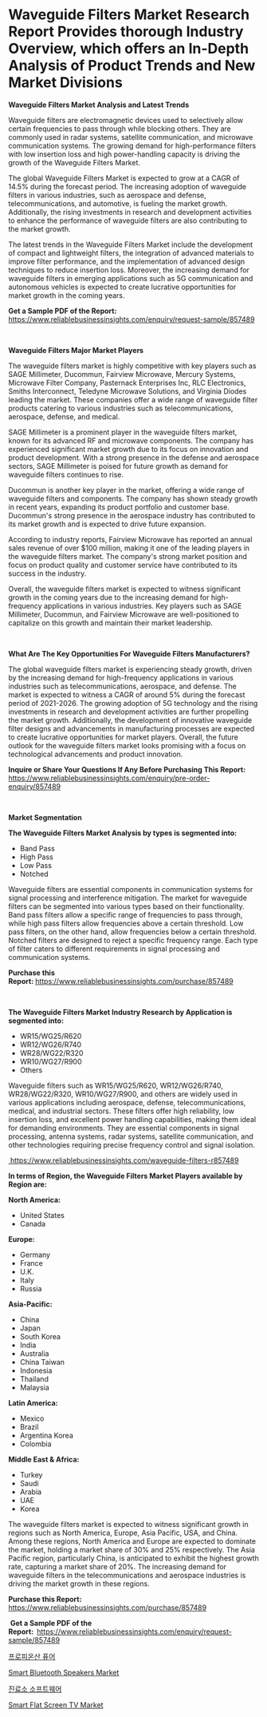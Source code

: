 <p><h1>Waveguide Filters Market Research Report Provides thorough Industry Overview, which offers an In-Depth Analysis of Product Trends and New Market Divisions</h1></p><p><strong>Waveguide Filters Market Analysis and Latest Trends</strong></p>
<p><p>Waveguide filters are electromagnetic devices used to selectively allow certain frequencies to pass through while blocking others. They are commonly used in radar systems, satellite communication, and microwave communication systems. The growing demand for high-performance filters with low insertion loss and high power-handling capacity is driving the growth of the Waveguide Filters Market.</p><p>The global Waveguide Filters Market is expected to grow at a CAGR of 14.5% during the forecast period. The increasing adoption of waveguide filters in various industries, such as aerospace and defense, telecommunications, and automotive, is fueling the market growth. Additionally, the rising investments in research and development activities to enhance the performance of waveguide filters are also contributing to the market growth.</p><p>The latest trends in the Waveguide Filters Market include the development of compact and lightweight filters, the integration of advanced materials to improve filter performance, and the implementation of advanced design techniques to reduce insertion loss. Moreover, the increasing demand for waveguide filters in emerging applications such as 5G communication and autonomous vehicles is expected to create lucrative opportunities for market growth in the coming years.</p></p>
<p><strong>Get a Sample PDF of the Report:&nbsp;</strong> <a href="https://www.reliablebusinessinsights.com/enquiry/request-sample/857489">https://www.reliablebusinessinsights.com/enquiry/request-sample/857489</a></p>
<p>&nbsp;</p>
<p><strong>Waveguide Filters Major Market Players</strong></p>
<p><p>The waveguide filters market is highly competitive with key players such as SAGE Millimeter, Ducommun, Fairview Microwave, Mercury Systems, Microwave Filter Company, Pasternack Enterprises Inc, RLC Electronics, Smiths Interconnect, Teledyne Microwave Solutions, and Virginia Diodes leading the market. These companies offer a wide range of waveguide filter products catering to various industries such as telecommunications, aerospace, defense, and medical.</p><p>SAGE Millimeter is a prominent player in the waveguide filters market, known for its advanced RF and microwave components. The company has experienced significant market growth due to its focus on innovation and product development. With a strong presence in the defense and aerospace sectors, SAGE Millimeter is poised for future growth as demand for waveguide filters continues to rise.</p><p>Ducommun is another key player in the market, offering a wide range of waveguide filters and components. The company has shown steady growth in recent years, expanding its product portfolio and customer base. Ducommun's strong presence in the aerospace industry has contributed to its market growth and is expected to drive future expansion.</p><p>According to industry reports, Fairview Microwave has reported an annual sales revenue of over $100 million, making it one of the leading players in the waveguide filters market. The company's strong market position and focus on product quality and customer service have contributed to its success in the industry.</p><p>Overall, the waveguide filters market is expected to witness significant growth in the coming years due to the increasing demand for high-frequency applications in various industries. Key players such as SAGE Millimeter, Ducommun, and Fairview Microwave are well-positioned to capitalize on this growth and maintain their market leadership.</p></p>
<p>&nbsp;</p>
<p><strong>What Are The Key Opportunities For Waveguide Filters Manufacturers?</strong></p>
<p><p>The global waveguide filters market is experiencing steady growth, driven by the increasing demand for high-frequency applications in various industries such as telecommunications, aerospace, and defense. The market is expected to witness a CAGR of around 5% during the forecast period of 2021-2026. The growing adoption of 5G technology and the rising investments in research and development activities are further propelling the market growth. Additionally, the development of innovative waveguide filter designs and advancements in manufacturing processes are expected to create lucrative opportunities for market players. Overall, the future outlook for the waveguide filters market looks promising with a focus on technological advancements and product innovation.</p></p>
<p><strong>Inquire or Share Your Questions If Any Before Purchasing This Report:</strong> <a href="https://www.reliablebusinessinsights.com/enquiry/pre-order-enquiry/857489">https://www.reliablebusinessinsights.com/enquiry/pre-order-enquiry/857489</a></p>
<p>&nbsp;</p>
<p><strong>Market Segmentation</strong></p>
<p><strong>The Waveguide Filters Market Analysis by types is segmented into:</strong></p>
<p><ul><li>Band Pass</li><li>High Pass</li><li>Low Pass</li><li>Notched</li></ul></p>
<p><p>Waveguide filters are essential components in communication systems for signal processing and interference mitigation. The market for waveguide filters can be segmented into various types based on their functionality. Band pass filters allow a specific range of frequencies to pass through, while high pass filters allow frequencies above a certain threshold. Low pass filters, on the other hand, allow frequencies below a certain threshold. Notched filters are designed to reject a specific frequency range. Each type of filter caters to different requirements in signal processing and communication systems.</p></p>
<p><strong>Purchase this Report:&nbsp;</strong><a href="https://www.reliablebusinessinsights.com/purchase/857489">https://www.reliablebusinessinsights.com/purchase/857489</a></p>
<p>&nbsp;</p>
<p><strong>The Waveguide Filters Market Industry Research by Application is segmented into:</strong></p>
<p><ul><li>WR15/WG25/R620</li><li>WR12/WG26/R740</li><li>WR28/WG22/R320</li><li>WR10/WG27/R900</li><li>Others</li></ul></p>
<p><p>Waveguide filters such as WR15/WG25/R620, WR12/WG26/R740, WR28/WG22/R320, WR10/WG27/R900, and others are widely used in various applications including aerospace, defense, telecommunications, medical, and industrial sectors. These filters offer high reliability, low insertion loss, and excellent power handling capabilities, making them ideal for demanding environments. They are essential components in signal processing, antenna systems, radar systems, satellite communication, and other technologies requiring precise frequency control and signal isolation.</p></p>
<p><a href="https://www.reliablebusinessinsights.com/waveguide-filters-r857489">&nbsp;https://www.reliablebusinessinsights.com/waveguide-filters-r857489</a></p>
<p><strong>In terms of Region, the Waveguide Filters Market Players available by Region are:</strong></p>
<p>
    <p> <strong> North America: </strong>
        <ul>
            <li>United States</li>
            <li>Canada</li>
        </ul>
        </p> 
    <p> <strong> Europe: </strong>
        <ul>
            <li>Germany</li>
            <li>France</li>
            <li>U.K.</li>
            <li>Italy</li>
            <li>Russia</li>
        </ul>
        </p> 
    <p> <strong> Asia-Pacific: </strong>
        <ul>
            <li>China</li>
            <li>Japan</li>
            <li>South Korea</li>
            <li>India</li>
            <li>Australia</li>
            <li>China Taiwan</li>
            <li>Indonesia</li>
            <li>Thailand</li>
            <li>Malaysia</li>
        </ul>
        </p> 
    <p> <strong> Latin America: </strong>
        <ul>
            <li>Mexico</li>
            <li>Brazil</li>
            <li>Argentina Korea</li>
            <li>Colombia</li>
        </ul>
        </p> 
    <p> <strong> Middle East & Africa: </strong>
        <ul>
            <li>Turkey</li>
            <li>Saudi</li>
            <li>Arabia</li>
            <li>UAE</li>
            <li>Korea</li>
        </ul>
    </p>
    </p>
<p><p>The waveguide filters market is expected to witness significant growth in regions such as North America, Europe, Asia Pacific, USA, and China. Among these regions, North America and Europe are expected to dominate the market, holding a market share of 30% and 25% respectively. The Asia Pacific region, particularly China, is anticipated to exhibit the highest growth rate, capturing a market share of 20%. The increasing demand for waveguide filters in the telecommunications and aerospace industries is driving the market growth in these regions.</p></p>
<p><strong>Purchase this Report: </strong><a href="https://www.reliablebusinessinsights.com/purchase/857489">https://www.reliablebusinessinsights.com/purchase/857489</a></p>
<p>&nbsp;<strong>Get a Sample PDF of the Report:&nbsp;&nbsp;</strong><a href="https://www.reliablebusinessinsights.com/enquiry/request-sample/857489">https://www.reliablebusinessinsights.com/enquiry/request-sample/857489</a></p>
<p><strong></strong></p>
<p><p><a href="https://github.com/valroy852/Market-Research-Report-List-1/blob/main/4923048155005.md">프로피온산 퓨어</a></p><p><a href="https://github.com/lorenzaSchmeler/Market-Research-Report-List-1/blob/main/smart-bluetooth-speakers-market.md">Smart Bluetooth Speakers Market</a></p><p><a href="https://github.com/royErdmtyan906778/Market-Research-Report-List-2/blob/main/7320556155004.md">진료소 소프트웨어</a></p><p><a href="https://github.com/ruddyyedelwadw/Market-Research-Report-List-3/blob/main/smart-flat-screen-tv-market.md">Smart Flat Screen TV Market</a></p></p>